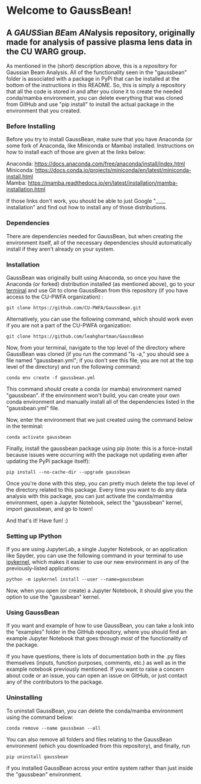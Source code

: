 # Welcome to GaussBean!

## A *GAUSS*ian *BE*am *AN*alysis repository, originally made for analysis of passive plasma lens data in the CU WARG group.

As mentioned in the (short) description above, this is a *repository* for Gaussian Beam Analysis. All of the functionality seen in the "gaussbean" folder is associated with a package in PyPi that can be installed at the bottom of the instructions in this README. So, this is simply a repository that all the code is stored in and after you clone it to create the needed conda/mamba environment, you can delete everything that was cloned from GitHub and use "pip install" to install the actual package in the environment that you created.

### Before Installing

Before you try to install GaussBean, make sure that you have Anaconda (or some fork of Anaconda, like Miniconda or Mamba) installed. Instructions on how to install each of those are given at the links below:

Anaconda: https://docs.anaconda.com/free/anaconda/install/index.html \
Miniconda: https://docs.conda.io/projects/miniconda/en/latest/miniconda-install.html \
Mamba: https://mamba.readthedocs.io/en/latest/installation/mamba-installation.html

If those links don't work, you should be able to just Google "____ installation" and find out how to install any of those distributions.

### Dependencies

There are dependencies needed for GaussBean, but when creating the environment itself, all of the necessary dependencies should automatically install if they aren't already on your system.

### Installation

GaussBean was originally built using Anaconda, so once you have the Anaconda (or forked) distribution installed (as mentioned above), go to your <ins>terminal</ins> and use Git to clone GaussBean from this repository (if you have access to the CU-PWFA organization) :

```
git clone https://github.com/CU-PWFA/GaussBean.git
```

Alternatively, you can use the following command, which should work even if you are not a part of the CU-PWFA organization:

```
git clone https://github.com/leahghartman/GaussBean
```

Now, from your terminal, navigate to the top level of the directory where GaussBean was cloned (if you run the command "ls -a," you should see a file named "gaussbean.yml"; if you don't see this file, you are not at the top level of the directory) and run the following command:

```
conda env create -f gaussbean.yml
```

This command *should* create a conda (or mamba) environment named "gaussbean". If the environment won't build, you can create your own conda environment and manually install all of the dependencies listed in the "gaussbean.yml" file.

Now, enter the environment that we just created using the command below in the terminal:

```
conda activate gaussbean
```

Finally, install the gaussbean package using pip (note: this is a force-install because issues were occurring with the package not updating even after updating the PyPi package itself):

```
pip install --no-cache-dir --upgrade gaussbean
```

Once you're done with this step, you can pretty much delete the top level of the directory related to this package. Every time you want to do any data analysis with this package, you can just activate the conda/mamba environment, open a Jupyter Notebook, select the "gaussbean" kernel, import gaussbean, and go to town!

And that's it! Have fun! :)

### Setting up IPython

If you are using JupyterLab, a single Jupyter Notebook, or an application like Spyder, you can use the following command in your terminal to use <ins>ipykernel</ins>, which makes it easier to use our new environment in any of the previously-listed applications:

```
python -m ipykernel install --user --name=gaussbean
```

Now, when you open (or create) a Jupyter Notebook, it should give you the option to use the "gaussbean" kernel.

### Using GaussBean

If you want and example of how to use GaussBean, you can take a look into the "examples" folder in the GitHub repository, where you should find an example Jupyter Notebook that goes through *most* of the functionality of the package.

If you have questions, there is lots of documentation both in the .py files themselves (inputs, function purposes, comments, etc.) as well as in the example notebook previously mentioned. If you want to raise a concern about code or an issue, you can open an issue on GitHub, or just contact any of the contributors to the package.

### Uninstalling

To uninstall GaussBean, you can delete the conda/mamba environment using the command below:

```
conda remove --name gaussbean --all
```

You can also remove all folders and files relating to the GaussBean environment (which you downloaded from this repository), and finally, run

```
pip uninstall gaussbean
```

if you installed GaussBean across your entire system rather than just inside the "gaussbean" environment.
